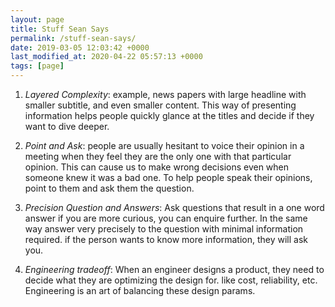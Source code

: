 ```yaml
---
layout: page
title: Stuff Sean Says
permalink: /stuff-sean-says/
date: 2019-03-05 12:03:42 +0000
last_modified_at: 2020-04-22 05:57:13 +0000
tags: [page]
---
```


1. *Layered Complexity*: example, news papers with large headline with smaller
subtitle, and even smaller content. This way of presenting information helps
people quickly glance at the titles and decide if they want to dive deeper.

2. *Point and Ask*: people are usually hesitant to voice their opinion in a
meeting when they feel they are the only one with that particular opinion.
This can cause us to make wrong decisions even when someone knew it was a bad
one. To help people speak their opinions, point to them and ask them the
question.

3. *Precision Question and Answers*: Ask questions that result in a one word answer
if you are more curious, you can enquire further. In the same way answer very precisely
to the question with minimal information required. if the person wants to know
more information, they will ask you.

4. *Engineering tradeoff*: When an engineer designs a product, they need to decide
what they are optimizing the design for. like cost, reliability, etc. Engineering
is an art of balancing these design params.
